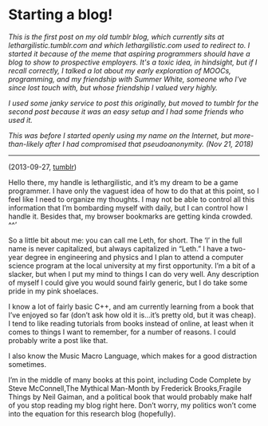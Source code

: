 # Starting a blog!

*This is the first post on my old tumblr blog, which currently sits at lethargilistic.tumblr.com and which lethargilistic.com used to redirect to. I started it because of the meme that aspiring programmers should have a blog to show to prospective employers. It's a toxic idea, in hindsight, but if I recall correctly, I talked a lot about my early exploration of MOOCs, programming, and my friendship with Summer White, someone who I've since lost touch with, but whose friendship I valued very highly.*

*I used some janky service to post this originally, but moved to tumblr for the second post because it was an easy setup and I had some friends who used it.*

*This was before I started openly using my name on the Internet, but more-than-likely after I had compromised that pseudoanonymity. (Nov 21, 2018)*

-----

(2013-09-27, [tumblr](http://lethargilistic.tumblr.com/post/62403821455/starting-a-blog))

Hello there, my handle is lethargilistic, and it’s my dream to be a game programmer. I have only the vaguest idea of how to do that at this point, so I feel like I need to organize my thoughts. I may not be able to control all this information that I’m bombarding myself with daily, but I can control how I handle it. Besides that, my browser bookmarks are getting kinda crowded. ^^’

So a little bit about me: you can call me Leth, for short. The ‘l’ in the full name is never capitalized, but always capitalized in “Leth.” I have a two-year degree in engineering and physics and I plan to attend a computer science program at the local university at my first opportunity. I’m a bit of a slacker, but when I put my mind to things I can do very well. Any description of myself I could give you would sound fairly generic, but I do take some pride in my pink shoelaces.

I know a lot of fairly basic C++, and am currently learning from a book that I’ve enjoyed so far (don’t ask how old it is…it’s pretty old, but it was cheap). I tend to like reading tutorials from books instead of online, at least when it comes to things I want to remember, for a number of reasons. I could probably write a post like that.

I also know the Music Macro Language, which makes for a good distraction sometimes.

I’m in the middle of many books at this point, including Code Complete by Steve McConnell,The Mythical Man-Month by Frederick Brooks,Fragile Things by Neil Gaiman, and a political book that would probably make half of you stop reading my blog right here. Don’t worry, my politics won’t come into the equation for this research blog (hopefully).
